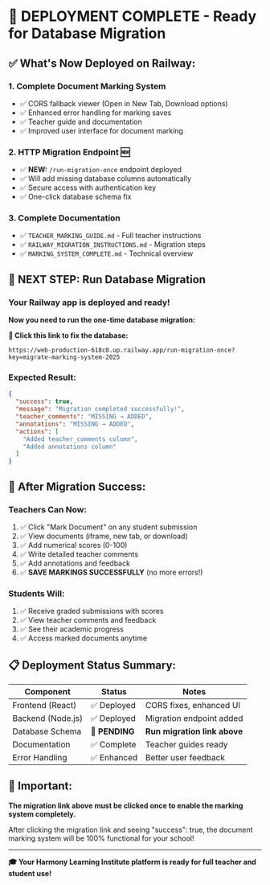 # 🚀 **DEPLOYMENT COMPLETE - Ready for Database Migration**

## ✅ **What's Now Deployed on Railway:**

### **1. Complete Document Marking System**
- ✅ CORS fallback viewer (Open in New Tab, Download options)
- ✅ Enhanced error handling for marking saves
- ✅ Teacher guide and documentation
- ✅ Improved user interface for document marking

### **2. HTTP Migration Endpoint** 🆕
- ✅ **NEW:** `/run-migration-once` endpoint deployed
- ✅ Will add missing database columns automatically
- ✅ Secure access with authentication key
- ✅ One-click database schema fix

### **3. Complete Documentation**
- ✅ `TEACHER_MARKING_GUIDE.md` - Full teacher instructions
- ✅ `RAILWAY_MIGRATION_INSTRUCTIONS.md` - Migration steps
- ✅ `MARKING_SYSTEM_COMPLETE.md` - Technical overview

## 🎯 **NEXT STEP: Run Database Migration**

### **Your Railway app is deployed and ready!**
**Now you need to run the one-time database migration:**

**🔗 Click this link to fix the database:**
```
https://web-production-618c0.up.railway.app/run-migration-once?key=migrate-marking-system-2025
```

### **Expected Result:**
```json
{
  "success": true,
  "message": "Migration completed successfully!",
  "teacher_comments": "MISSING → ADDED",
  "annotations": "MISSING → ADDED",
  "actions": [
    "Added teacher_comments column",
    "Added annotations column"
  ]
}
```

## 🎉 **After Migration Success:**

### **Teachers Can Now:**
1. ✅ Click "Mark Document" on any student submission
2. ✅ View documents (iframe, new tab, or download)
3. ✅ Add numerical scores (0-100)
4. ✅ Write detailed teacher comments
5. ✅ Add annotations and feedback
6. ✅ **SAVE MARKINGS SUCCESSFULLY** (no more errors!)

### **Students Will:**
1. ✅ Receive graded submissions with scores
2. ✅ View teacher comments and feedback
3. ✅ See their academic progress
4. ✅ Access marked documents anytime

## 📋 **Deployment Status Summary:**

| Component | Status | Notes |
|-----------|--------|-------|
| Frontend (React) | ✅ Deployed | CORS fixes, enhanced UI |
| Backend (Node.js) | ✅ Deployed | Migration endpoint added |
| Database Schema | 🔄 **PENDING** | **Run migration link above** |
| Documentation | ✅ Complete | Teacher guides ready |
| Error Handling | ✅ Enhanced | Better user feedback |

## 🚨 **Important:**
**The migration link above must be clicked once to enable the marking system completely.**

After clicking the migration link and seeing "success": true, the document marking system will be 100% functional for your school!

---

**🎓 Your Harmony Learning Institute platform is ready for full teacher and student use!**
